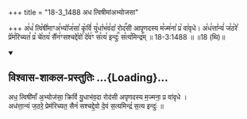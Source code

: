 +++
title = "18-3_1488 अध त्विषीमांअभ्योजसा"

+++
अ꣢ध꣣ त्वि꣡षी꣢माꣳअ꣣भ्यो꣡ज꣢सा꣣ कृ꣡विं꣢ यु꣣धा꣡भ꣢व꣣दा꣡ रोद꣢꣯सी आपृणदस्य म꣣ज्म꣢ना꣣ प्र꣡ वा꣢वृधे। अ꣡ध꣢त्ता꣣न्यं꣢ ज꣣ठ꣢रे꣣ प्रे꣡म꣢रिच्यत꣣ प्र꣡ चे꣢तय꣣ सै꣡न꣢ꣳसश्चद्दे꣣वो꣢ दे꣣व꣢ꣳ स꣣त्य꣡ इन्दुः꣢꣯ स꣣त्य꣡मिन्द्र꣢꣯म् ॥ 18-3:1488 ॥ ॥18 (थि)॥

<div class="js_include" newlevelforh1="2" title="विश्वास-शाकल-प्रस्तुतिः" unfilled url="/vedAH_Rk/shAkalam/saMhitA/vishvAsa-prastutiH/02/022/02_adha_tviShImA_N.md">
<details open><summary><h2>विश्वास-शाकल-प्रस्तुतिः ...{Loading}...</h2></summary>


अध॒ त्विषी॑माँ अ॒भ्योज॑सा॒ क्रिविं॑ यु॒धाभ॑व॒दा रोद॑सी अपृणदस्य म॒ज्मना॒ प्र वा॑वृधे ।  
अध॑त्ता॒न्यं ज॒ठरे॒ प्रेम॑रिच्यत॒ सैनं॑ सश्चद्दे॒वो दे॒वं स॒त्यमिन्द्रं॑ स॒त्य इन्दुः॑ ॥

</details>
</div>